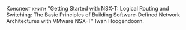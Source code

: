 Конспект книги "Getting Started with NSX-T: Logical Routing and Switching: The Basic Principles of Building Software-Defined Network Architectures with VMware NSX-T" Iwan Hoogendoorn.
